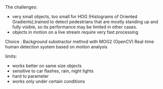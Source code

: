 


The challenges:
<br>
- very small objects, too small for HOG (Histograms of Oriented Gradients),trained to detect pedestrians that are mostly standing up
and fully visible, so its performance may be limited in other cases.
- objects in motion on a live stream require very fast processing


Choice : Background substractor method with MOG2 (OpenCV)
Real-time human detection system based on motion analysis


limits:
<br>
- works better on same size objects
- sensitive to car flashes, rain, night lights
- hard to parameter
- works only under certain conditions

